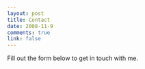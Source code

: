 ```yaml
--- 
layout: post
title: Contact
date: 2008-11-9
comments: true
link: false
---
```

<p>Fill out the form below to get in touch with me.</p>
